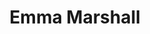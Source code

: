 ---
avatar: /images/people/emma-marshall.jpg
avatar_small: /images/people/emma-marshall_small.jpg
bio: Happiness Manager at System76
homepage: https://system76.com
instagram: null
linkedin: null
title: Emma Marshall
twitter: https://x.com/socialhappiness
type: guest
username: emma-marshall
youtube: null
---